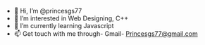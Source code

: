 - 👋 Hi, I’m @princesgs77
- 👀 I’m interested in Web Designing, C++
- 🌱 I’m currently learning Javascript
- 📫 Get touch with me through- Gmail- Princesgs77@gmail.com

<!---
princesgs77/princesgs77 is a ✨ special ✨ repository because its `README.md` (this file) appears on your GitHub profile.
You can click the Preview link to take a look at your changes.
--->
